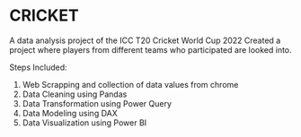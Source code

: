 # CRICKET

A data analysis project of the ICC T20 Cricket World Cup 2022
Created a project where players from different teams who participated are looked into.

Steps Included:
1. Web Scrapping and collection of data values from chrome
2. Data Cleaning using Pandas
3. Data Transformation using Power Query
4. Data Modeling using DAX
5. Data Visualization using Power BI
